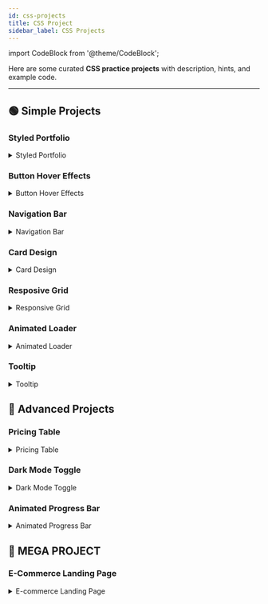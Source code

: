 ```yaml
---
id: css-projects
title: CSS Project 
sidebar_label: CSS Projects
---
```


 

import CodeBlock from '@theme/CodeBlock';

Here are some curated **CSS practice projects** with description, hints, and example code.  

---

## 🟢 Simple Projects  

### Styled Portfolio
<!-- PROJECT 1: Styled Portfolio -->
<details>
  <summary>Styled Portfolio</summary>

  **Description:**  
  Add CSS styling to your HTML portfolio (colors, fonts, layouts).

  **Hint:**  
  Use `font-family`, `color`, `margin`, and `padding`. Keep it clean and minimal.  

  **HTML:**  
  <CodeBlock language="html">
{`<body>
  <h1>My Portfolio</h1>
  <img src="profile.jpg" alt="Profile Picture" width="150">
  <p>Hello! I'm learning CSS.</p>
</body>`}
  </CodeBlock>

  **CSS:**  
  <CodeBlock language="css">
{`body {
  font-family: Arial, sans-serif;
  margin: 20px;
  background: #f4f4f4;
}
h1 {
  color: #2c3e50;
}
img {
  border-radius: 50%;
}
`}
  </CodeBlock>
</details>


### Button Hover Effects

<!-- PROJECT 2: Button Hover Effects -->
<details>
  <summary>Button Hover Effects</summary>

  **Description:**  
  Create buttons that change color, size, or add shadows when hovered.  

  **Hint:**  
  Use `:hover` pseudo-class and `transition`.  

  **HTML:**  
  <CodeBlock language="html">
{`<button>Click Me</button>`}
  </CodeBlock>

  **CSS:**  
  <CodeBlock language="css">
{`button {
  padding: 10px 20px;
  background: #3498db;
  color: white;
  border: none;
  cursor: pointer;
  transition: 0.3s;
}
button:hover {
  background: #2980b9;
  transform: scale(1.1);
}
`}
  </CodeBlock>
</details>


### Navigation Bar

<!-- PROJECT 3: Navigation Bar -->
<details>
  <summary>Navigation Bar</summary>

  **Description:**  
  Style a horizontal navigation bar with hover effects.  

  **Hint:**  
  Use `display: flex` and remove list styles with `list-style: none`.  

  **HTML:**  
  <CodeBlock language="html">
{`<nav>
  <ul>
    <li><a href="#">Home</a></li>
    <li><a href="#">About</a></li>
    <li><a href="#">Contact</a></li>
  </ul>
</nav>`}
  </CodeBlock>

  **CSS:**  
  <CodeBlock language="css">
{`nav ul {
  display: flex;
  list-style: none;
  background: #333;
}
nav li {
  padding: 15px;
}
nav a {
  color: white;
  text-decoration: none;
}
nav a:hover {
  color: yellow;
}
`}
  </CodeBlock>
</details>



### Card Design
<!-- PROJECT 4: Card Design -->
<details>
  <summary>Card Design</summary>

  **Description:**  
  Create card-style containers with shadows and rounded corners.  

  **Hint:**  
  Use `box-shadow`, `border-radius`, and `padding`.  

  **HTML:**  
  <CodeBlock language="html">
{`<div class="card">
  <h2>Card Title</h2>
  <p>This is a simple card.</p>
</div>`}
  </CodeBlock>

  **CSS:**  
  <CodeBlock language="css">
{`.card {
  width: 250px;
  border-radius: 10px;
  box-shadow: 0 4px 8px rgba(0,0,0,0.2);
  padding: 20px;
  background: white;
  margin: 20px;
}
`}
  </CodeBlock>
</details>



### Resposive Grid
<!-- PROJECT 5: Responsive Grid -->
<details>
  <summary>Responsive Grid</summary>

  **Description:**  
  Make a grid layout that adjusts with screen size.  

  **Hint:**  
  Use `display: grid` and `grid-template-columns: repeat(auto-fit, minmax(...))`.  

  **HTML:**  
  <CodeBlock language="html">
{`<div class="gallery">
  <img src="img1.jpg" alt="Image 1">
  <img src="img2.jpg" alt="Image 2">
  <img src="img3.jpg" alt="Image 3">
</div>`}
  </CodeBlock>

  **CSS:**  
  <CodeBlock language="css">
{`.gallery {
  display: grid;
  grid-template-columns: repeat(auto-fit, minmax(200px, 1fr));
  gap: 15px;
}
.gallery img {
  width: 100%;
  border-radius: 8px;
}
`}
  </CodeBlock>
</details>



### Animated Loader
<!-- PROJECT 6: Animated Loader -->
<details>
  <summary>Animated Loader</summary>

  **Description:**  
  Create a spinning circle loader animation.  

  **Hint:**  
  Use `@keyframes` and `animation`.  

  **HTML:**  
  <CodeBlock language="html">
{`<div class="loader"></div>`}
  </CodeBlock>

  **CSS:**  
  <CodeBlock language="css">
{`.loader {
  border: 8px solid #f3f3f3;
  border-top: 8px solid #3498db;
  border-radius: 50%;
  width: 50px;
  height: 50px;
  animation: spin 1s linear infinite;
}
@keyframes spin {
  0% { transform: rotate(0deg); }
  100% { transform: rotate(360deg); }
}
`}
  </CodeBlock>
</details>



### Tooltip
<!-- PROJECT 7: Tooltip -->
<details>
  <summary>Tooltip</summary>

  **Description:**  
  Create a tooltip that appears when hovering over text.  

  **Hint:**  
  Use `position: relative` for parent and `absolute` for tooltip.  

  **HTML:**  
  <CodeBlock language="html">
{`<div class="tooltip">
  Hover over me
  <span class="tooltip-text">Tooltip text</span>
</div>`}
  </CodeBlock>

  **CSS:**  
  <CodeBlock language="css">
{`.tooltip {
  position: relative;
  display: inline-block;
}
.tooltip-text {
  visibility: hidden;
  position: absolute;
  background: black;
  color: white;
  padding: 5px;
  border-radius: 5px;
  top: -30px;
  left: 0;
}
.tooltip:hover .tooltip-text {
  visibility: visible;
}
`}
  </CodeBlock>
</details>



## 🔴 Advanced Projects  

### Pricing Table
<!-- PROJECT 8: Pricing Table -->
<details>
  <summary>Pricing Table</summary>

  **Description:**  
  Design a 3-column pricing table with hover effects.  

  **Hint:**  
  Use `flexbox` and `:hover` for highlighting a plan.  

  **HTML:**  
  <CodeBlock language="html">
{`<div class="pricing">
  <div class="plan">Basic</div>
  <div class="plan">Pro</div>
  <div class="plan">Premium</div>
</div>`}
  </CodeBlock>

  **CSS:**  
  <CodeBlock language="css">
{`.pricing {
  display: flex;
  justify-content: center;
  gap: 20px;
}
.plan {
  border: 1px solid #ccc;
  padding: 20px;
  width: 200px;
  text-align: center;
  transition: 0.3s;
}
.plan:hover {
  box-shadow: 0 4px 10px rgba(0,0,0,0.3);
  border-color: #3498db;
}
`}
  </CodeBlock>
</details>



### Dark Mode Toggle
<!-- PROJECT 9: Dark Mode Toggle -->
<details>
  <summary>Dark Mode Toggle</summary>

  **Description:**  
  Style a website with both light and dark mode themes.  

  **Hint:**  
  Use `body.dark-mode` with different colors.  

  **HTML:**  
  <CodeBlock language="html">
{`<button onclick="document.body.classList.toggle('dark-mode')">
  Toggle Dark Mode
</button>`}
  </CodeBlock>

  **CSS:**  
  <CodeBlock language="css">
{`body {
  background: white;
  color: black;
}
body.dark-mode {
  background: #121212;
  color: white;
}
`}
  </CodeBlock>
</details>



### Animated Progress Bar
<!-- PROJECT 10: Animated Progress Bar -->
<details>
  <summary>Animated Progress Bar</summary>

  **Description:**  
  Create a progress bar that fills up smoothly.  

  **Hint:**  
  Use `@keyframes` and `width` animation.  

  **HTML:**  
  <CodeBlock language="html">
{`<div class="progress">
  <div class="progress-bar"></div>
</div>`}
  </CodeBlock>

  **CSS:**  
  <CodeBlock language="css">
{`.progress {
  width: 100%;
  background: #eee;
  border-radius: 10px;
}
.progress-bar {
  height: 20px;
  width: 0%;
  background: #27ae60;
  border-radius: 10px;
  animation: load 3s forwards;
}
@keyframes load {
  0% { width: 0%; }
  100% { width: 80%; }
}
`}
  </CodeBlock>
</details>



##  🧮 MEGA PROJECT

### E-Commerce Landing Page 

<details>
  <summary>E-commerce Landing Page</summary>

  **Description:**  
  Build a stylish landing page for an e-commerce store. Include a header, hero section with a call-to-action, product grid, and footer.  

  **Hint:**  
  Use **Flexbox/Grid** for layout, a **hero banner** for attraction, and **cards** for products.  

  **HTML:**  
  <CodeBlock language="html">
{`<!DOCTYPE html>
<html lang="en">
<head>
  <meta charset="UTF-8">
  <meta name="viewport" content="width=device-width, initial-scale=1.0">
  <title>E-commerce Landing Page</title>
  <link rel="stylesheet" href="style.css">
</head>
<body>
  <header class="header">
    <h1>ShopEase</h1>
    <nav>
      <ul>
        <li><a href="#">Home</a></li>
        <li><a href="#">Shop</a></li>
        <li><a href="#">Deals</a></li>
        <li><a href="#">Contact</a></li>
      </ul>
    </nav>
  </header>

  <section class="hero">
    <h2>Your One-Stop Shop</h2>
    <p>Trendy collections at unbeatable prices.</p>
    <a href="#" class="btn">Shop Now</a>
  </section>

  <section class="products">
    <h2>Featured Products</h2>
    <div class="product-grid">
      <div class="card">
        <img src="https://via.placeholder.com/200" alt="Product 1">
        <h3>Product 1</h3>
        <p>$29.99</p>
        <button>Add to Cart</button>
      </div>
      <div class="card">
        <img src="https://via.placeholder.com/200" alt="Product 2">
        <h3>Product 2</h3>
        <p>$49.99</p>
        <button>Add to Cart</button>
      </div>
      <div class="card">
        <img src="https://via.placeholder.com/200" alt="Product 3">
        <h3>Product 3</h3>
        <p>$19.99</p>
        <button>Add to Cart</button>
      </div>
    </div>
  </section>

  <footer class="footer">
    <p>&copy; 2025 ShopEase. All rights reserved.</p>
  </footer>
</body>
</html>`}
  </CodeBlock>

  **CSS:**  
  <CodeBlock language="css">
{`* {
  margin: 0;
  padding: 0;
  box-sizing: border-box;
  font-family: Arial, sans-serif;
}

body {
  line-height: 1.6;
}

.header {
  background: #2c3e50;
  color: white;
  padding: 15px 20px;
  display: flex;
  justify-content: space-between;
  align-items: center;
}

.header ul {
  list-style: none;
  display: flex;
}

.header ul li {
  margin-left: 20px;
}

.header ul li a {
  color: white;
  text-decoration: none;
  font-weight: bold;
}

.hero {
  background: url('https://via.placeholder.com/1200x400') no-repeat center/cover;
  color: white;
  text-align: center;
  padding: 100px 20px;
}

.hero h2 {
  font-size: 2.5rem;
  margin-bottom: 10px;
}

.hero .btn {
  display: inline-block;
  margin-top: 15px;
  padding: 10px 20px;
  background: #e67e22;
  color: white;
  text-decoration: none;
  border-radius: 5px;
}

.products {
  padding: 40px 20px;
  text-align: center;
}

.product-grid {
  display: grid;
  grid-template-columns: repeat(auto-fit, minmax(220px, 1fr));
  gap: 20px;
  margin-top: 20px;
}

.card {
  border: 1px solid #ddd;
  border-radius: 10px;
  padding: 15px;
  text-align: center;
  transition: 0.3s ease;
}

.card:hover {
  transform: translateY(-5px);
  box-shadow: 0 4px 8px rgba(0,0,0,0.1);
}

.card img {
  max-width: 100%;
  border-radius: 8px;
}

.card button {
  margin-top: 10px;
  padding: 8px 15px;
  border: none;
  background: #27ae60;
  color: white;
  border-radius: 5px;
  cursor: pointer;
}

.card button:hover {
  background: #219150;
}

.footer {
  background: #2c3e50;
  color: white;
  text-align: center;
  padding: 15px;
  margin-top: 30px;
}`}

  </CodeBlock>
</details>
